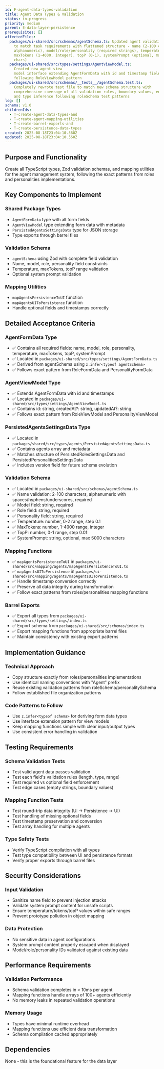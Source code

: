 ```yaml
---
id: F-agent-data-types-validation
title: Agent Data Types & Validation
status: in-progress
priority: medium
parent: E-data-layer-persistence
prerequisites: []
affectedFiles:
  packages/ui-shared/src/schemas/agentSchema.ts: Updated agent validation schema
    to match task requirements with flattened structure - name (2-100 chars,
    alphanumeric), model/role/personality (required strings), temperature (0-2),
    maxTokens (1-4000, integer), topP (0-1), systemPrompt (optional, max 5000
    chars)
  packages/ui-shared/src/types/settings/AgentViewModel.ts:
    Created new agent view
    model interface extending AgentFormData with id and timestamp fields
    following RoleViewModel pattern
  packages/ui-shared/src/schemas/__tests__/agentSchema.test.ts:
    Completely rewrote test file to match new schema structure with
    comprehensive coverage of all validation rules, boundary values, edge cases,
    and type inference following roleSchema test patterns
log: []
schema: v1.0
childrenIds:
  - T-create-agent-data-types-and
  - T-create-agent-mapping-utilities
  - T-create-barrel-exports-and
  - T-create-persistence-data-types
created: 2025-08-18T23:04:10.560Z
updated: 2025-08-18T23:04:10.560Z
---
```


## Purpose and Functionality

Create all TypeScript types, Zod validation schemas, and mapping utilities for the agent management system, following the exact patterns from roles and personalities implementations.

## Key Components to Implement

### Shared Package Types

- `AgentFormData` type with all form fields
- `AgentViewModel` type extending form data with metadata
- `PersistedAgentsSettingsData` type for JSON storage
- Type exports through barrel files

### Validation Schema

- `agentSchema` using Zod with complete field validation
- Name, model, role, personality field constraints
- Temperature, maxTokens, topP range validation
- Optional system prompt validation

### Mapping Utilities

- `mapAgentsPersistenceToUI` function
- `mapAgentsUIToPersistence` function
- Handle optional fields and timestamps correctly

## Detailed Acceptance Criteria

### AgentFormData Type

- ✅ Contains all required fields: name, model, role, personality, temperature, maxTokens, topP, systemPrompt
- ✅ Located in `packages/ui-shared/src/types/settings/AgentFormData.ts`
- ✅ Derived from agentSchema using `z.infer<typeof agentSchema>`
- ✅ Follows exact pattern from RoleFormData and PersonalityFormData

### AgentViewModel Type

- ✅ Extends AgentFormData with id and timestamps
- ✅ Located in `packages/ui-shared/src/types/settings/AgentViewModel.ts`
- ✅ Contains id: string, createdAt?: string, updatedAt?: string
- ✅ Follows exact pattern from RoleViewModel and PersonalityViewModel

### PersistedAgentsSettingsData Type

- ✅ Located in `packages/shared/src/types/agents/PersistedAgentsSettingsData.ts`
- ✅ Contains agents array and metadata
- ✅ Matches structure of PersistedRolesSettingsData and PersistedPersonalitiesSettingsData
- ✅ Includes version field for future schema evolution

### Validation Schema

- ✅ Located in `packages/ui-shared/src/schemas/agentSchema.ts`
- ✅ Name validation: 2-100 characters, alphanumeric with spaces/hyphens/underscores, required
- ✅ Model field: string, required
- ✅ Role field: string, required
- ✅ Personality field: string, required
- ✅ Temperature: number, 0-2 range, step 0.1
- ✅ MaxTokens: number, 1-4000 range, integer
- ✅ TopP: number, 0-1 range, step 0.01
- ✅ SystemPrompt: string, optional, max 5000 characters

### Mapping Functions

- ✅ `mapAgentsPersistenceToUI` in `packages/ui-shared/src/mapping/agents/mapAgentsPersistenceToUI.ts`
- ✅ `mapAgentsUIToPersistence` in `packages/ui-shared/src/mapping/agents/mapAgentsUIToPersistence.ts`
- ✅ Handle timestamp conversion correctly
- ✅ Preserve all data integrity during transformation
- ✅ Follow exact patterns from roles/personalities mapping functions

### Barrel Exports

- ✅ Export all types from `packages/ui-shared/src/types/settings/index.ts`
- ✅ Export schema from `packages/ui-shared/src/schemas/index.ts`
- ✅ Export mapping functions from appropriate barrel files
- ✅ Maintain consistency with existing export patterns

## Implementation Guidance

### Technical Approach

- Copy structure exactly from roles/personalities implementations
- Use identical naming conventions with "Agent" prefix
- Reuse existing validation patterns from roleSchema/personalitySchema
- Follow established file organization patterns

### Code Patterns to Follow

- Use `z.infer<typeof schema>` for deriving form data types
- Use interface extension pattern for view models
- Keep mapping functions simple with clear input/output types
- Use consistent error handling in validation

## Testing Requirements

### Schema Validation Tests

- Test valid agent data passes validation
- Test each field's validation rules (length, type, range)
- Test required vs optional field enforcement
- Test edge cases (empty strings, boundary values)

### Mapping Function Tests

- Test round-trip data integrity (UI → Persistence → UI)
- Test handling of missing optional fields
- Test timestamp preservation and conversion
- Test array handling for multiple agents

### Type Safety Tests

- Verify TypeScript compilation with all types
- Test type compatibility between UI and persistence formats
- Verify proper exports through barrel files

## Security Considerations

### Input Validation

- Sanitize name field to prevent injection attacks
- Validate system prompt content for unsafe scripts
- Ensure temperature/tokens/topP values within safe ranges
- Prevent prototype pollution in object mapping

### Data Protection

- No sensitive data in agent configurations
- System prompt content properly escaped when displayed
- Model/role/personality IDs validated against existing data

## Performance Requirements

### Validation Performance

- Schema validation completes in < 10ms per agent
- Mapping functions handle arrays of 100+ agents efficiently
- No memory leaks in repeated validation operations

### Memory Usage

- Types have minimal runtime overhead
- Mapping functions use efficient data transformation
- Schema compilation cached appropriately

## Dependencies

None - this is the foundational feature for the data layer
